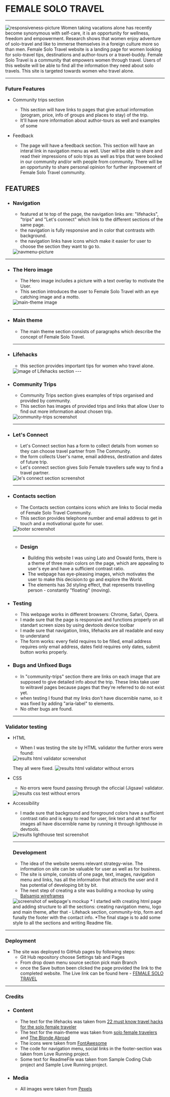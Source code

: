 # FEMALE SOLO TRAVEL

---

<img src="./assets/css/images/responsiveness.png" alt="responsiveness-picture">
Women taking vacations alone has recently become synonymous with self-care, it is an opportunity for wellness, freedom and empowerment. Research shows that women enjoy adventure of solo-travel and like to immerse themselves in a foreign culture more so than men.
Female Solo Travel website is a landing page for women looking for solo-travel tips, destinations and author-tours or a travel-buddy. Female Solo Travel is a community that empowers women through travel.
Users of this website will be able to find all the information they need about solo travels. This site is targeted towards women who travel alone.

---
### Future Features
 * Community trips section
   * This section will have links to pages that give actual information (program, price, info of groups and places to stay) of the trip.
   * It'll have nore information about author-tours as well and examples of some

* Feedback
   * The page will have a feedback section. This section will have an interal link in navigation menu as well. User will be able to share and read their impressions of solo trips as well as trips that were booked in our community and/or with people from community. There will be an opportunity to share personal opinion for further improvement of Female Solo Travel community.

## FEATURES
* ### Navigation
  * featured at te top of the page, the navigation links are: "lifehacks", "trips" and "Let's connect" which link to the different sections of the same page.
  * the navigation is fully responsive and in color that contrasts with background.
  * the navigation links have icons which make it easier for user to choose the section they want to go to. 
  <img src="./assets/css/images/navmenu.png" alt="navmenu-picture">

---
* ### The Hero image
  * The Hero image includes a picture with a text overlay to motivate the User.
  * This section introduces the user to Female Solo Travel with an eye catching image and a motto. 
  <img src="./assets/css/images/hero-image.png" alt="main-theme image">

  ---
* ### Main theme
  * The main theme section consists of paragraphs which describe the concept of Female Solo Travel. 
  ---
* ### Lifehacks
  * this section provides important tips for women who travel alone.
  <img src="./assets/css/images/lifehacks.png" alt="image of Lifehacks section">
  ---
* ### Community Trips
  * Community Trips section gives examples of trips organised and provided by community.
   * This section has images of provided trips and links that allow User to find out more information about chosen trip.
   <img src="./assets/css/images/community-trips.png" alt="community-trips screenshot">

   ---
* ### Let's Connect
   * Let's Connect section has a form to collect details from women so they can choose travel partner from The Community.
   * the form collects User's name, email address, destination and dates of future trip.
   * Let's connect section gives Solo Female travellers safe way to find a travel partner.
   <img src="./assets/css/images/lets connect.png" alt="le's connect section screenshot">

   ---
* ### Contacts section
   * The Contacts section contains icons which are links to Social media of Female Solo Travel Community.
   * This section provides telephone number and email address to get in touch and a motivational quote for user. 
   <img src="./assets/css/images/footer.png" alt="footer screenshot">

  ---

  * ### Design
    * Building this website I was using Lato and Oswald fonts, there is a theme of three main colors on the page, which are appealing to user's eye and have a sufficient contrast ratio. 
    * The webpage has eye-pleasing images, which motivates the user to make this decision:to go and explore the World.
    * The elements has 3d styling effect, that represents travelling person - constantly "floating" (moving).

 * ### Testing
   * This webpage works in different browsers: Chrome, Safari, Opera.
   * I made sure that the page is responsive and functions properly on all standart screen sizes by using devtools device toolbar
   * I made sure that navigation, links, lifehacks are all readable and easy to understand
   * The form works: every field requires to be filled, email address requires only email address, dates field requires only dates, submit button works properly.
* ### Bugs and Unfixed Bugs
   * In "community-trips" section there are links on each image that are supposed to give detailed info about the trip. These links take user to wiitravel pages because pages that they're referred to do not exist yet.
   * when testing I found that my links don't have discernible name, so it was fixed by adding "aria-label" to <a> elements.
   * No other bugs are found.
   ---
 ### Validator testing 
* HTML 
   
   * When I was testing the site by HTML validator the further erors were found:
    <img src="./assets/css/images/html-validator.png" alt="results html validator screenshot">
    
    They all were fixed.
    <img src="./assets/css/images/htmlresult.png" alt="results html validator without errors">
* CSS
   * No errors were found passing through the oficcial (Jigsaw) validator.
   <img src="./assets/css/images/cssresult.png" alt="results css test without errors">
* Accessibility
   * I made sure that background and foreground colors have a sufficient contrast ratio and is easy to read for user, link text and alt text for images all have discernible name by running it through lighthouse in devtools.
   <img src="./assets/css/images/lighthouse-result.png" alt="results lighthouse test screenshot">

   ---

   ### Development
   * The idea of the website seems relevant strategy-wise. The information on site can be valuable for user as well as for business. 
   * The site is simple, consists of one page, text, images, navigation menu and links, has all the information that attracts the user and it has potential of developing bit by bit.
   * The next step of creating a site was building a mockup by using [Balsamiq wireframes]("https://balsamiq.com/wireframes/")
   <img src="./assets/css/images/mockup.png" alt="screenshot of webpage's mockup">
   * I started with creating html page and adding structure to all the sections: creating navigation menu, logo and main theme, after that - Lifehack section, community-trip, form and funally the footer with the contact info. 
   *The final stage is to add some style to all the sections and writing Readme file.

--- 
### Deployment
* The site was deployed to GitHub pages by following steps:
   * Git Hub repository choose Settings tab and Pages
   * From drop down menu source section pick main Branch
   * once the Save button been clicked the page provided the link to the completed website.
The Live link can be found here - [FEMALE SOLO TRAVEL](https://annatolchynska.github.io/female-solo-trip/)

---

### Credits
* ### Content
  * The text for the lifehacks was taken from [22 must know travel hacks for the solo female traveler](https://sarahshireen.com/travel-hacks-solo-female-traveller/)
  * The text for the main-theme was taken from [solo female travelers](https://www.solofemaletravelers.club/solo-female-travel-blog/) and [The Blonde Abroad](https://www.theblondeabroad.com/start-here/)
  * The icons were taken from [ FontAwesome ](https://fontawesome.com/)
  * The code for navigation menu, social links in the footer-section was taken from Love Running project.
  * Some text for ReadmeFile was taken from Sample Coding Club project and Sample Love Running project.
* ### Media
  * All images were taken from [Pexels](https://www.pexels.com/)
    



  



